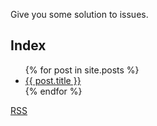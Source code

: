 
Give you some solution to issues.

## Index
<ul>
  {% for post in site.posts %}
    <li>
      <a href="{{ post.url }}">{{ post.title }}</a>
    </li>
  {% endfor %}
</ul>

<a class="btn btn-rss" href="https://releasestandard.github.io/hints/feed.xml" target="_blank">RSS</a>
